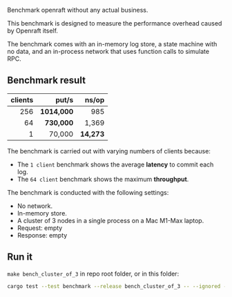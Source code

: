 Benchmark openraft without any actual business.

This benchmark is designed to measure the performance overhead caused by
Openraft itself.

The benchmark comes with an in-memory log store, a state machine with no data,
and an in-process network that uses function calls to simulate RPC.


## Benchmark result

| clients | put/s        | ns/op      |
| --:     | --:          | --:        |
| 256     | **1014,000** |      985   |
|  64     |  **730,000** |    1,369   |
|   1     |     70,000   | **14,273** |

The benchmark is carried out with varying numbers of clients because:
- The `1 client` benchmark shows the average **latency** to commit each log.
- The `64 client` benchmark shows the maximum **throughput**.

The benchmark is conducted with the following settings:
- No network.
- In-memory store.
- A cluster of 3 nodes in a single process on a Mac M1-Max laptop.
- Request: empty
- Response: empty


## Run it

`make bench_cluster_of_3` in repo root folder, or in this folder:

```sh
cargo test --test benchmark --release bench_cluster_of_3 -- --ignored --nocapture
```
